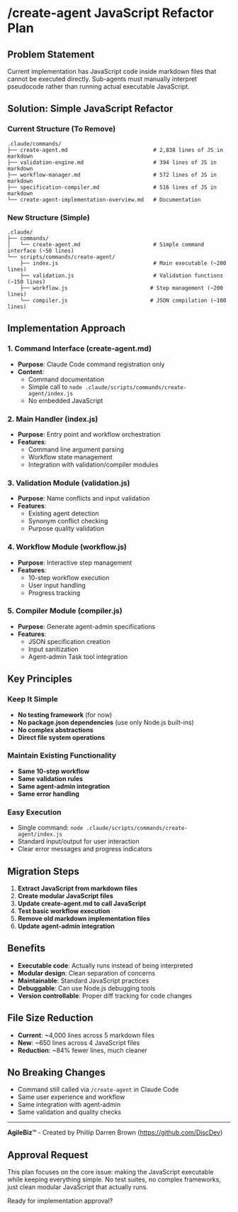 # /create-agent JavaScript Refactor Plan

## Problem Statement
Current implementation has JavaScript code inside markdown files that cannot be executed directly. Sub-agents must manually interpret pseudocode rather than running actual executable JavaScript.

## Solution: Simple JavaScript Refactor

### Current Structure (To Remove)
```
.claude/commands/
├── create-agent.md                           # 2,838 lines of JS in markdown
├── validation-engine.md                      # 394 lines of JS in markdown  
├── workflow-manager.md                       # 572 lines of JS in markdown
├── specification-compiler.md                 # 516 lines of JS in markdown
└── create-agent-implementation-overview.md   # Documentation
```

### New Structure (Simple)
```
.claude/
├── commands/
│   └── create-agent.md                       # Simple command interface (~50 lines)
└── scripts/commands/create-agent/
    ├── index.js                              # Main executable (~200 lines)
    ├── validation.js                         # Validation functions (~150 lines)
    ├── workflow.js                          # Step management (~200 lines)
    └── compiler.js                          # JSON compilation (~100 lines)
```

## Implementation Approach

### 1. Command Interface (create-agent.md)
- **Purpose**: Claude Code command registration only
- **Content**: 
  - Command documentation
  - Simple call to `node .claude/scripts/commands/create-agent/index.js`
  - No embedded JavaScript

### 2. Main Handler (index.js)
- **Purpose**: Entry point and workflow orchestration
- **Features**:
  - Command line argument parsing
  - Workflow state management
  - Integration with validation/compiler modules

### 3. Validation Module (validation.js)
- **Purpose**: Name conflicts and input validation
- **Features**:
  - Existing agent detection
  - Synonym conflict checking
  - Purpose quality validation

### 4. Workflow Module (workflow.js)
- **Purpose**: Interactive step management
- **Features**:
  - 10-step workflow execution
  - User input handling
  - Progress tracking

### 5. Compiler Module (compiler.js)
- **Purpose**: Generate agent-admin specifications
- **Features**:
  - JSON specification creation
  - Input sanitization
  - Agent-admin Task tool integration

## Key Principles

### Keep It Simple
- **No testing framework** (for now)
- **No package.json dependencies** (use only Node.js built-ins)
- **No complex abstractions** 
- **Direct file system operations**

### Maintain Existing Functionality
- **Same 10-step workflow**
- **Same validation rules**
- **Same agent-admin integration**
- **Same error handling**

### Easy Execution
- Single command: `node .claude/scripts/commands/create-agent/index.js`
- Standard input/output for user interaction
- Clear error messages and progress indicators

## Migration Steps

1. **Extract JavaScript from markdown files**
2. **Create modular JavaScript files**
3. **Update create-agent.md to call JavaScript**
4. **Test basic workflow execution**
5. **Remove old markdown implementation files**
6. **Update agent-admin integration**

## Benefits

- **Executable code**: Actually runs instead of being interpreted
- **Modular design**: Clean separation of concerns
- **Maintainable**: Standard JavaScript practices
- **Debuggable**: Can use Node.js debugging tools
- **Version controllable**: Proper diff tracking for code changes

## File Size Reduction

- **Current**: ~4,000 lines across 5 markdown files
- **New**: ~650 lines across 4 JavaScript files
- **Reduction**: ~84% fewer lines, much cleaner

## No Breaking Changes

- Command still called via `/create-agent` in Claude Code
- Same user experience and workflow
- Same integration with agent-admin
- Same validation and quality checks

---

**AgileBiz™** - Created by Phillip Darren Brown (https://github.com/DiscDev)

## Approval Request

This plan focuses on the core issue: making the JavaScript executable while keeping everything simple. No test suites, no complex frameworks, just clean modular JavaScript that actually runs.

Ready for implementation approval?